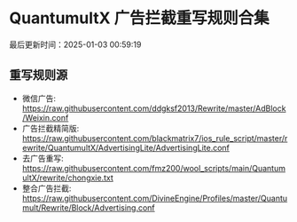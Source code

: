 # QuantumultX 广告拦截重写规则合集

最后更新时间：2025-01-03 00:59:19

## 重写规则源

- 微信广告: https://raw.githubusercontent.com/ddgksf2013/Rewrite/master/AdBlock/Weixin.conf
- 广告拦截精简版: https://raw.githubusercontent.com/blackmatrix7/ios_rule_script/master/rewrite/QuantumultX/AdvertisingLite/AdvertisingLite.conf
- 去广告重写: https://raw.githubusercontent.com/fmz200/wool_scripts/main/QuantumultX/rewrite/chongxie.txt
- 整合广告拦截: https://raw.githubusercontent.com/DivineEngine/Profiles/master/Quantumult/Rewrite/Block/Advertising.conf
